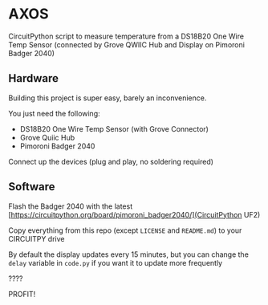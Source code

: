 # AXOS

 CircuitPython script to measure temperature from a DS18B20 One Wire Temp Sensor (connected by Grove QWIIC Hub and Display on Pimoroni Badger 2040)

## Hardware

Building this project is super easy, barely an inconvenience. 

You just need the following:
 
* DS18B20 One Wire Temp Sensor (with Grove Connector)
* Grove Quiic Hub
* Pimoroni Badger 2040

Connect up the devices (plug and play, no soldering required)

## Software

Flash the Badger 2040 with the latest [https://circuitpython.org/board/pimoroni_badger2040/](CircuitPython UF2)

Copy everything from this repo (except `LICENSE` and `README.md`) to your CIRCUITPY drive

By default the display updates every 15 minutes, but you can change the `delay` variable in `code.py` if you want it to update more frequently

????

PROFIT!